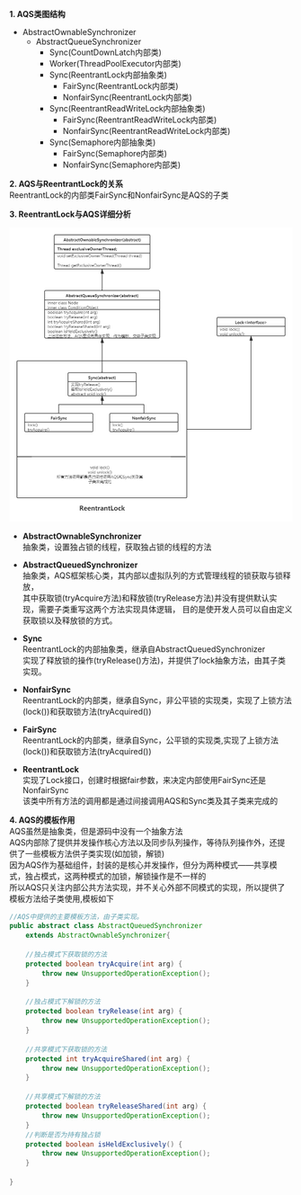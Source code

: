 **1. AQS类图结构**
* AbstractOwnableSynchronizer  
  * AbstractQueueSynchronizer  
    * Sync(CountDownLatch内部类)
    * Worker(ThreadPoolExecutor内部类)
    * Sync(ReentrantLock内部抽象类) 
      * FairSync(ReentrantLock内部类)
      * NonfairSync(ReentrantLock内部类)  
    * Sync(ReentrantReadWriteLock内部抽象类)
      * FairSync(ReentrantReadWriteLock内部类)
      * NonfairSync(ReentrantReadWriteLock内部类)  
    * Sync(Semaphore内部抽象类)   
      * FairSync(Semaphore内部类)
      * NonfairSync(Semaphore内部类)  
    
**2. AQS与ReentrantLock的关系**  
ReentrantLock的内部类FairSync和NonfairSync是AQS的子类  

**3. ReentrantLock与AQS详细分析**  

![alt 属性文本](../picture/1.png)
* **AbstractOwnableSynchronizer**       
  抽象类，设置独占锁的线程，获取独占锁的线程的方法   
* **AbstractQueuedSynchronizer**   
  抽象类，AQS框架核心类，其内部以虚拟队列的方式管理线程的锁获取与锁释放，    
  其中获取锁(tryAcquire方法)和释放锁(tryRelease方法)并没有提供默认实现，需要子类重写这两个方法实现具体逻辑，
  目的是使开发人员可以自由定义获取锁以及释放锁的方式。
  
* **Sync**    
  ReentrantLock的内部抽象类，继承自AbstractQueuedSynchronizer   
  实现了释放锁的操作(tryRelease()方法)，并提供了lock抽象方法，由其子类实现。
  
* **NonfairSync**     
  ReentrantLock的内部类，继承自Sync，非公平锁的实现类，实现了上锁方法(lock())和获取锁方法(tryAcquired())
* **FairSync**      
  ReentrantLock的内部类，继承自Sync，公平锁的实现类,实现了上锁方法(lock())和获取锁方法(tryAcquired())  
* **ReentrantLock**    
  实现了Lock接口，创建时根据fair参数，来决定内部使用FairSync还是NonfairSync    
  该类中所有方法的调用都是通过间接调用AQS和Sync类及其子类来完成的   
  


**4. AQS的模板作用**     
AQS虽然是抽象类，但是源码中没有一个抽象方法   
AQS内部除了提供并发操作核心方法以及同步队列操作，等待队列操作外，还提供了一些模板方法供子类实现(如加锁，解锁)   
因为AQS作为基础组件，封装的是核心并发操作，但分为两种模式——共享模式，独占模式，这两种模式的加锁，解锁操作是不一样的    
所以AQS只关注内部公共方法实现，并不关心外部不同模式的实现，所以提供了模板方法给子类使用,模板如下  
```java
//AQS中提供的主要模板方法，由子类实现。
public abstract class AbstractQueuedSynchronizer
    extends AbstractOwnableSynchronizer{

    //独占模式下获取锁的方法
    protected boolean tryAcquire(int arg) {
        throw new UnsupportedOperationException();
    }

    //独占模式下解锁的方法
    protected boolean tryRelease(int arg) {
        throw new UnsupportedOperationException();
    }

    //共享模式下获取锁的方法
    protected int tryAcquireShared(int arg) {
        throw new UnsupportedOperationException();
    }

    //共享模式下解锁的方法
    protected boolean tryReleaseShared(int arg) {
        throw new UnsupportedOperationException();
    }
    //判断是否为持有独占锁
    protected boolean isHeldExclusively() {
        throw new UnsupportedOperationException();
    }

}
```